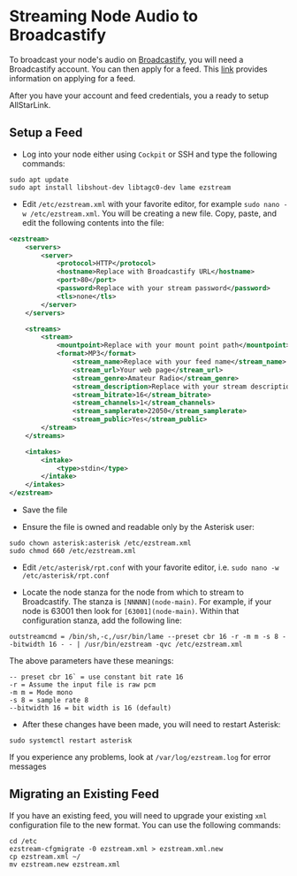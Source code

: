 # Streaming Node Audio to Broadcastify 
To broadcast your node's audio on [Broadcastify](https://www.broadcastify.com/), you will need a Broadcastify account. You can then apply for a feed. This [link](https://support.broadcastify.com/hc/en-us/articles/204740055-Becoming-a-Feed-Provider) provides information on applying for a feed.

After you have your account and feed credentials, you a ready to setup AllStarLink.

## Setup a Feed
* Log into your node either using `Cockpit` or SSH and type the following commands:

```
sudo apt update
sudo apt install libshout-dev libtagc0-dev lame ezstream
```

* Edit `/etc/ezstream.xml` with your favorite editor, for example `sudo nano -w /etc/ezstream.xml`. You will be creating a new file. Copy, paste, and edit the following contents
into the file:

```xml
<ezstream>
	<servers>
		<server>
			<protocol>HTTP</protocol>
			<hostname>Replace with Broadcastify URL</hostname>
			<port>80</port>
			<password>Replace with your stream password</password>
			<tls>none</tls>
		</server>
	</servers>

	<streams>
		<stream>
			<mountpoint>Replace with your mount point path</mountpoint>
			<format>MP3</format>
    			<stream_name>Replace with your feed name</stream_name>
    			<stream_url>Your web page</stream_url>
    			<stream_genre>Amateur Radio</stream_genre>
    			<stream_description>Replace with your stream description</stream_description>
    			<stream_bitrate>16</stream_bitrate>
    			<stream_channels>1</stream_channels>
    			<stream_samplerate>22050</stream_samplerate>
    			<stream_public>Yes</stream_public>
		</stream>
	</streams>

	<intakes>
		<intake>
			<type>stdin</type>
		</intake>
	</intakes>
</ezstream>
```

* Save the file

* Ensure the file is owned and readable only by the Asterisk user:

```
sudo chown asterisk:asterisk /etc/ezstream.xml
sudo chmod 660 /etc/ezstream.xml
```

* Edit `/etc/asterisk/rpt.conf` with your favorite editor, i.e. `sudo nano -w /etc/asterisk/rpt.conf`

* Locate the node stanza for the node from which to stream to Broadcastify. The stanza is `[NNNNN](node-main)`. For example, if your node is 63001 then look for `[63001](node-main)`. Within that configuration stanza, add the following line:

```
outstreamcmd = /bin/sh,-c,/usr/bin/lame --preset cbr 16 -r -m m -s 8 --bitwidth 16 - - | /usr/bin/ezstream -qvc /etc/ezstream.xml
```

The above parameters have these meanings:

```
-- preset cbr 16` = use constant bit rate 16
-r = Assume the input file is raw pcm
-m m = Mode mono
-s 8 = sample rate 8
--bitwidth 16 = bit width is 16 (default)	
```	

* After these changes have been made, you will need to restart Asterisk:

```
sudo systemctl restart asterisk
```

If you experience any problems, look at `/var/log/ezstream.log` for error messages

## Migrating an Existing Feed
If you have an existing feed, you will need to upgrade your existing `xml` configuration file to the new format. You can use the following commands:

```
cd /etc
ezstream-cfgmigrate -0 ezstream.xml > ezstream.xml.new
cp ezstream.xml ~/
mv ezstream.new ezstream.xml
```
